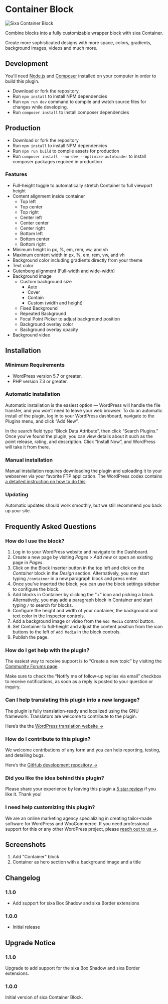 <!-- only:github/ -->
# Container Block

![Sixa Container Block](https://ps.w.org/sixa-container-block/assets/banner-772x250.jpg?rev=2632168)

<!-- /only:github -->Combine blocks into a fully customizable wrapper block with sixa Container.
Create more sophisticated designs with more space, colors, gradients, background images, videos and much more.
<!-- only:github/ -->
## Development

You'll need [Node.js](https://nodejs.org/) and [Composer](https://getcomposer.org/) installed
on your computer in order to build this plugin.

* Download or fork the repository.
* Run `npm install` to install NPM dependencies
* Run `npm run dev` command to compile and watch source files for changes while developing.
* Run `composer install` to install composer dependencies

## Production

* Download or fork the repository
* Run `npm install` to install NPM dependencies
* Run `npm run build` to compile assets for production
* Run `composer install --no-dev --optimize-autoloader` to install composer packages required in production
<!-- /only:github -->
### Features

* Full-height toggle to automatically stretch Container to full viewport height
* Content alignment inside container
  * Top left
  * Top center
  * Top right
  * Center left
  * Center center
  * Center right
  * Bottom left
  * Bottom center
  * Bottom right
* Minimum height in px, %, em, rem, vw, and vh
* Maximum content width in px, %, em, rem, vw, and vh
* Background color including gradients directly from your theme
* Text color
* Gutenberg alignment (Full-width and wide-width)
* Background image
	* Custom background size
	  * Auto
	  * Cover
	  * Contain
	  * Custom (width and height)
	* Fixed Background
	* Repeated Background
	* Focal Point Picker to adjust background position
	* Background overlay color
	* Background overlay opacity
* Background video

## Installation
### Minimum Requirements

* WordPress version 5.7 or greater.
* PHP version 7.3 or greater.

### Automatic installation

Automatic installation is the easiest option — WordPress will handle the file transfer, and you won’t need to leave your web browser. To do an automatic install of the plugin, log in to your WordPress dashboard, navigate to the Plugins menu, and click “Add New”.

In the search field type “Block Data Attribute”, then click “Search Plugins.” Once you’ve found the plugin, you can view details about it such as the point release, rating, and description. Click “Install Now”, and WordPress will take it from there.

### Manual installation

Manual installation requires downloading the plugin and uploading it to your webserver via your favorite FTP application. The WordPress codex contains [a detailed instruction on how to do this](https://wordpress.org/support/article/managing-plugins/#manual-plugin-installation "Manual plugin installation").

### Updating

Automatic updates should work smoothly, but we still recommend you back up your site.

## Frequently Asked Questions

### How do I use the block?
1. Log in to your WordPress website and navigate to the Dashboard.
2. Create a new page by visiting *Pages* > *Add new* or open an existing page in *Pages*.
3. Click on the Block Inserter button in the top left and click on the *Container* block in the *Design* section. Alternatively, you may start typing `/container` in a new paragraph block and press enter.
4. Once you’ve inserted the block, you can use the block settings sidebar to configure the block.
5. Add blocks in Container by clicking the "+" icon and picking a block. Alternatively, you may add a paragraph block in Container and start typing `/` to search for blocks.
6. Configure the height and width of your container, the background and text color in the Inspector controls.
7. Add a background image or video from the `Add Media` control button.
8. Set Container to full-height and adjust the content position from the icon buttons to the left of `Add Media` in the block controls.
9. Publish the page.

### How do I get help with the plugin?
The easiest way to receive support is to “Create a new topic” by visiting the [Community Forums page](https://wordpress.org/support/plugin/sixa-container-block "Sixa Container Block Support Forum").

Make sure to check the “Notify me of follow-up replies via email” checkbox to receive notifications, as soon as a reply is posted to your question or inquiry.

### Can I help translating this plugin into a new language?
The plugin is fully translation-ready and localized using the GNU framework. Translators are welcome to contribute to the plugin.

Here’s the the [WordPress translation website &#8594;](https://translate.wordpress.org/projects/wp-plugins/sixa-container-block "WordPress translation website")

### How do I contribute to this plugin?
We welcome contributions of any form and you can help reporting, testing, and detailing bugs.

Here’s the [GitHub development repository &#8594;](https://github.com/sixach/wp-block-container "GitHub development repository")

### Did you like the idea behind this plugin?
Please share your experience by leaving this plugin a [5 star review](https://wordpress.org/support/plugin/sixa-container-block/reviews/ "sixa Container Block 5 stars") if you like it. Thank you!

### I need help customizing this plugin?
We are an online marketing agency specializing in creating tailor-made software for WordPress and WooCommerce.
If you need professional support for this or any other WordPress project, please [reach out to us &#8594;](https://sixa.com "sixa's professional website").

## Screenshots

1. Add "Container" block
2. Container as hero section with a background image and a title

## Changelog
### 1.1.0
* Add support for sixa Box Shadow and sixa Border extensions

### 1.0.0
* Initial release

## Upgrade Notice
### 1.1.0
Upgrade to add support for the sixa Box Shadow and sixa Border extensions.

### 1.0.0
Initial version of sixa Container Block.
